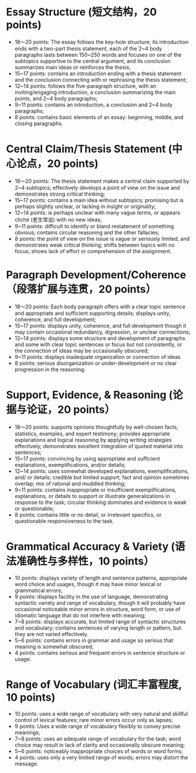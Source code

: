 # Essay Structure (短文结构，20 points)   
   
* 18～20 points: The essay follows the key-hole structure; its introduction ends with a two-part  thesis statement, each of the 2~4 body paragraphs lasts between 150~250 words and focuses on one of the subtopics supportive to the central argument, and its conclusion summarizes main ideas or reinforces the thesis;   
* 15~17 points: contains an introduction ending with a thesis statement and the conclusion connecting with or rephrasing the thesis statement;   
* 12~14 points: follows the five-paragraph structure, with an inviting/engaging introduction, a conclusion summarizing the main points, and 2~4 body paragraphs;   
* 9~11 points: contains an introduction, a conclusion and 2~4 body paragraphs;   
* 8 points: contains basic elements of an essay: beginning, middle, and closing paragraphs.   
   
# Central Claim/Thesis Statement (中心论点，20 points)   
* 18～20 points: The thesis statement makes a central claim supported by 2~4 subtopics; effectively develops a point of view on the issue and demonstrates strong critical thinking;   
* 15~17 points: contains a main idea without subtopics; promising but is perhaps slightly unclear, or lacking in insight or originality;   
* 12~14 points: is perhaps unclear with many vague terms, or appears cliché (老生常谈) with no new ideas;   
* 9~11 points: difficult to identify or bland restatement of something obvious; contains circular reasoning and the other fallacies;   
* 8 points: the point of view on the issue is vague or seriously limited, and demonstrates weak critical thinking; shifts between topics with no focus; shows lack of effort or comprehension of the assignment.   
   
# Paragraph Development/Coherence （段落扩展与连贯，20 points）    
   
* 18～20 points: Each body paragraph offers with a clear topic sentence and appropriate and sufficient supporting details; displays unity, coherence, and full development;   
* 15~17 points: displays unity, coherence, and full development though it may contain occasional redundancy, digression, or unclear connections;   
* 12~14 points: displays some structure and development of paragraphs and some with clear topic sentences or focus but not consistently, or the connection of ideas may be occasionally obscured;   
* 9~11 points: displays inadequate organization or connection of ideas   
* 8 points: serious disorganization or under-development or no clear progression in the reasoning.   
   
# Support, Evidence, & Reasoning (论据与论证，20 points）   
   
* 18～20 points: supports opinions thoughtfully by well-chosen facts, statistics, examples, and expert testimony; provides appropriate explanations and logical reasoning by applying writing strategies effectively;  demonstrates excellent integration of quoted material into sentences;   
* 15~17 points: convincing by using appropriate and sufficient explanations, exemplifications, and/or details;   
* 12~14 points: uses somewhat developed explanations, exemplifications, and/ or details; credible but limited support; fact and opinion sometimes overlap; mix of rational and muddled thinking;   
* 9~11 points: contains inappropriate or insufficient exemplifications, explanations, or details to support or illustrate generalizations in response to the task; circular thinking dominates and evidence is weak or questionable;   
* 8 points: contains little or no detail, or irrelevant specifics, or questionable responsiveness to the task.   
   
# Grammatical Accuracy & Variety (语法准确性与多样性，10 points）    
   
* 10 points: displays variety of length and sentence patterns, appropriate word choice and usages, though it may have minor lexical or grammatical errors;   
* 9 points: displays facility in the use of language, demonstrating syntactic variety and range of vocabulary, though it will probably have occasional noticeable minor errors in structure, word form, or use of idiomatic language that do not interfere with meaning;   
* 7~8 points: displays accurate, but limited range of syntactic structures and vocabulary; contains sentences of varying length or pattern, but they are not varied effectively.   
* 5~6 points: contains errors in grammar and usage so serious that meaning is somewhat obscured;   
* 4 points: contains serious and frequent errors in sentence structure or usage.   
   
# Range of Vocabulary (词汇丰富程度, 10 points)   
   
* 10 points: uses a wide range of vocabulary with very natural and skillful control of lexical features; rare minor errors occur only as lapses;   
* 9 points: Uses a wide range of vocabulary flexibly to convey precise meanings;   
* 7~8 points: uses an adequate range of vocabulary for the task; word choice may result in lack of clarity and occasionally obscure meaning;   
* 5~6 points: noticeably inappropriate choices of words or word forms;   
* 4 points: uses only a very limited range of words; errors may distort the message.   
